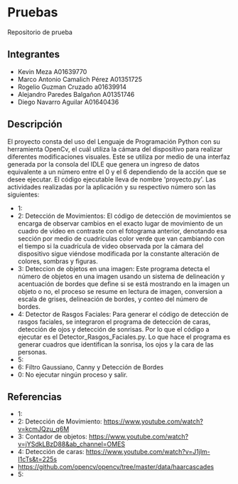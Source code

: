 # Pruebas
Repositorio de prueba
## Integrantes
- Kevin Meza A01639770
- Marco Antonio Camalich Pérez A01351725
- Rogelio Guzman Cruzado a01639914
- Alejandro Paredes Balgañon A01351746
- Diego Navarro Aguilar A01640436
## Descripción
El proyecto consta del uso del Lenguaje de Programación Python con su herramienta OpenCv, el cuál utiliza la cámara del dispositivo para realizar diferentes modificaciones visuales. Este se utiliza por medio de una interfaz generada por la consola del IDLE que genera un ingreso de datos equivalente a un número entre el 0 y el 6 dependiendo de la acción que se desee ejecutar. El código ejecutable lleva de nombre 'proyecto.py'. Las actividades realizadas por la aplicación y su respectivo número son las siguientes:
- 1:
- 2: Detección de Movimientos: El código de detección de movimientos se encarga de observar cambios en el exacto lugar de movimiento de un cuadro de video en contraste con el fotograma anterior, denotando esa sección por medio de cuadrículas color verde que van cambiando con el tiempo si la cuadrícula de video observada por la cámara del dispositivo sigue viéndose modificada por la constante alteración de colores, sombras y figuras.
- 3: Deteccion de objetos en una imagen: Este programa detecta el número de objetos en una imagen usando un sistema de delineación y acentuación de bordes que define si se está mostrando en la imagen un objeto o no, el proceso se resume en lectura de imagen, conversion a escala de grises, delineación de bordes, y conteo del número de bordes.
- 4: Detector de Rasgos Faciales: Para generar el código de detección de rasgos faciales, se integraron el programa de detección de caras, detección de ojos y detección de sonrisas. Por lo que el código a ejecutar es el Detector_Rasgos_Faciales.py. Lo que hace el programa es generar cuadros que identifican la sonrisa, los ojos y la cara de las personas.
- 5: 
- 6: Filtro Gaussiano, Canny y Detección de Bordes
- 0: No ejecutar ningún proceso y salir.
## Referencias
- 1: 
- 2: Detección de Movimiento: https://www.youtube.com/watch?v=kcmJQzu_q6M
- 3: Contador de objetos: https://www.youtube.com/watch?v=jYSdkLBzD88&ab_channel=OMES
- 4: Detección de caras: https://www.youtube.com/watch?v=J1jlm-I1cTs&t=225s
- https://github.com/opencv/opencv/tree/master/data/haarcascades
- 5: 
